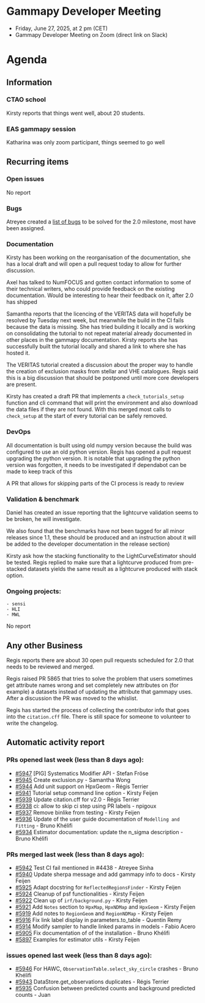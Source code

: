 # Gammapy Developer Meeting 
 * Friday, June 27, 2025, at 2 pm (CET) 
 * Gammapy Developer Meeting on Zoom (direct link on Slack) 
# Agenda

## Information
### CTAO school
Kirsty reports that things went well, about 20 students.

### EAS gammapy session
Katharina was only zoom participant, things seemed to go well

## Recurring items
### Open issues
No report

### Bugs
Atreyee created a [list of bugs](https://github.com/gammapy/gammapy/issues?q=state%3Aopen%20label%3Abug%20milestone%3A2.0) to be solved for the 2.0 milestone, most have been assigned.

### Documentation
Kirsty has been working on the reorganisation of the documentation, she has a local draft and will open a pull request today to allow for further discussion.

Axel has talked to NumFOCUS and gotten contact information to some of their technical writers, who could provide feedback on the existing documentation. Would be interesting to hear their feedback on it, after 2.0 has shipped

Samantha reports that the licencing of the VERITAS data will hopefully be resolved by Tuesday next week, but meanwhile the build in the CI fails because the data is missing. 
She has tried building it locally and is working on consolidating the tutorial to not repeat material already documented in other places in the gammapy documentation. 
Kirsty reports she has successfully built the tutorial locally and shared a link to where she has hosted it.

The VERITAS tutorial created a discussion about the proper way to handle the creation of exclusion masks from stellar and VHE catalogues. Regis said this is a big discussion that should be postponed until more core developers are present.

Kirsty has created a draft PR that implements a `check_tutorials_setup` function and cli command that will print the environment and also download the data files if they are not found. With this merged most calls to `check_setup` at the start of every tutorial can be safely removed.

### DevOps
All documentation is built using old numpy version because the build was configured to use an old python version. Regis has opened a pull request upgrading the python version. 
It is notable that upgrading the python version was forgotten, it needs to be investigated if dependabot can be made to keep track of this

A PR that allows for skipping parts of the CI process is ready to review 

### Validation & benchmark
Daniel has created an issue reporting that the lightcurve validation seems to be broken, he will investigate.

We also found that the benchmarks have not been tagged for all minor releases since 1.1, these should be produced and an instruction about it will be added to the developer documentation in the release section)

Kirsty ask how the stacking functionality to the LightCurveEstimator should be tested. Regis replied to make sure that a lightcurve produced from pre-stacked datasets yields the same result as a lightcurve produced with stack option.

### Ongoing projects:
    - sensi
    - HLI
    - MWL
No report

## Any other Business
Regis reports there are about 30 open pull requests scheduled for 2.0 that needs to be reviewed and merged.

Regis raised PR 5865 that tries to solve the problem that users sometimes get attribute names wrong and set completely new attributes on (for example) a datasets instead of updating the attribute that gammapy uses.
After a discussion the PR was moved to the whislist.

Regis has started the process of collecting the contributor info that goes into the `citation.cff` file. There is still space for someone to volunteer to write the changelog.

## Automatic activity report

### PRs opened last week (less than 8 days ago): 
* [#5947](https://github.com/gammapy/gammapy/pull/5947) [PIG] Systematics Modifier API - Stefan Fröse
* [#5945](https://github.com/gammapy/gammapy/pull/5945) Create exclusion.py - Samantha Wong
* [#5944](https://github.com/gammapy/gammapy/pull/5944) Add unit support on HpxGeom - Régis Terrier
* [#5941](https://github.com/gammapy/gammapy/pull/5941) Tutorial setup command line option - Kirsty Feijen
* [#5939](https://github.com/gammapy/gammapy/pull/5939) Update citation.cff for v2.0 - Régis Terrier
* [#5938](https://github.com/gammapy/gammapy/pull/5938) ci: allow to skip ci step using PR labels - npigoux
* [#5937](https://github.com/gammapy/gammapy/pull/5937) Remove binlike from testing - Kirsty Feijen
* [#5936](https://github.com/gammapy/gammapy/pull/5936) Update of the user guide documentation of `Modelling and Fitting` - Bruno Khélifi
* [#5934](https://github.com/gammapy/gammapy/pull/5934) Estimator documentation: update the n_sigma description - Bruno Khélifi

### PRs merged last week (less than 8 days ago): 
* [#5942](https://github.com/gammapy/gammapy/pull/5942) Test CI fail mentioned in #4438 - Atreyee Sinha
* [#5940](https://github.com/gammapy/gammapy/pull/5940) Update sherpa message and add gammapy info to docs - Kirsty Feijen
* [#5925](https://github.com/gammapy/gammapy/pull/5925) Adapt docstring for `ReflectedRegionsFinder` - Kirsty Feijen
* [#5924](https://github.com/gammapy/gammapy/pull/5924) Cleanup of psf functionalities - Kirsty Feijen
* [#5922](https://github.com/gammapy/gammapy/pull/5922) Clean up of `irf/background.py` - Kirsty Feijen
* [#5921](https://github.com/gammapy/gammapy/pull/5921) Add `Notes` section to `HpxMap`,  `HpxNDMap` and `HpxGeom` - Kirsty Feijen
* [#5919](https://github.com/gammapy/gammapy/pull/5919) Add notes to `RegionGeom` and `RegionNDMap` - Kirsty Feijen
* [#5916](https://github.com/gammapy/gammapy/pull/5916)  Fix link label display in parameters.to_table - Quentin Remy
* [#5914](https://github.com/gammapy/gammapy/pull/5914) Modify sampler to handle linked params in models - Fabio Acero
* [#5905](https://github.com/gammapy/gammapy/pull/5905) Fix documentation of of the installation - Bruno Khélifi
* [#5897](https://github.com/gammapy/gammapy/pull/5897) Examples for estimator utils - Kirsty Feijen

### issues opened last week (less than 8 days ago): 
* [#5946](https://github.com/gammapy/gammapy/issues/5946) For HAWC, `ObservationTable.select_sky_circle` crashes - Bruno Khélifi
* [#5943](https://github.com/gammapy/gammapy/issues/5943) DataStore.get_observations duplicates - Régis Terrier
* [#5935](https://github.com/gammapy/gammapy/issues/5935) Confusion between predicted counts and background predicted counts - Juan 
